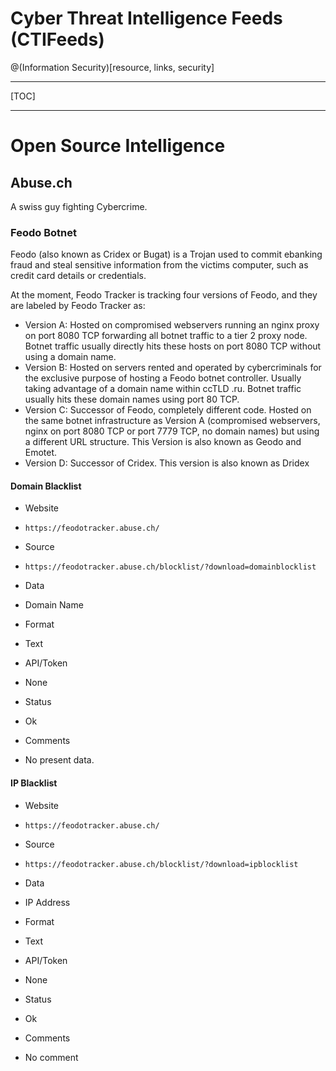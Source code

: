 Cyber Threat Intelligence Feeds (CTIFeeds)
==========================================
@(Information Security)[resource, links, security]

----------

[TOC]

----------

Open Source Intelligence
========================

## Abuse.ch

A swiss guy fighting Cybercrime.

### Feodo Botnet

Feodo (also known as Cridex or Bugat) is a Trojan used to commit ebanking fraud 
and steal sensitive information from the victims computer, 
such as credit card details or credentials. 

At the moment, Feodo Tracker is tracking four versions of Feodo, 
and they are labeled by Feodo Tracker as:

* Version A: Hosted on compromised webservers running an nginx proxy on port 8080 TCP forwarding all botnet traffic to a tier 2 proxy node. Botnet traffic usually directly hits these hosts on port 8080 TCP without using a domain name.
* Version B: Hosted on servers rented and operated by cybercriminals for the exclusive purpose of hosting a Feodo botnet controller. Usually taking advantage of a domain name within ccTLD .ru. Botnet traffic usually hits these domain names using port 80 TCP.
* Version C: Successor of Feodo, completely different code. Hosted on the same botnet infrastructure as Version A (compromised webservers, nginx on port 8080 TCP or port 7779 TCP, no domain names) but using a different URL structure. This Version is also known as Geodo and Emotet.
* Version D: Successor of Cridex. This version is also known as Dridex

#### Domain Blacklist
>
* Website
 - `https://feodotracker.abuse.ch/`
* Source
 - `https://feodotracker.abuse.ch/blocklist/?download=domainblocklist`
* Data
 - Domain Name
* Format
 - Text
* API/Token
 - None
* Status
 - Ok
* Comments
 - No present data.

#### IP Blacklist
>
* Website
 - `https://feodotracker.abuse.ch/`
* Source
 - `https://feodotracker.abuse.ch/blocklist/?download=ipblocklist`
* Data
 - IP Address
* Format
 - Text
* API/Token
 - None
* Status
 - Ok
* Comments
 - No comment

